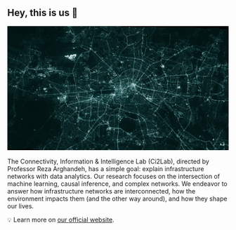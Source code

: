 ## Hey, this is us 👋

![](background.jpg)


The Connectivity, Information & Intelligence Lab (Ci2Lab), directed by Professor Reza Arghandeh, has a simple goal: explain infrastructure networks with data analytics. 
Our research focuses on the intersection of machine learning, causal inference, and complex networks. 
We endeavor to answer how infrastructure networks are interconnected, how the environment impacts them (and the other way around), and how they shape our lives. 

💡 Learn more on [our official website](https://www.ci2lab.com/).  
